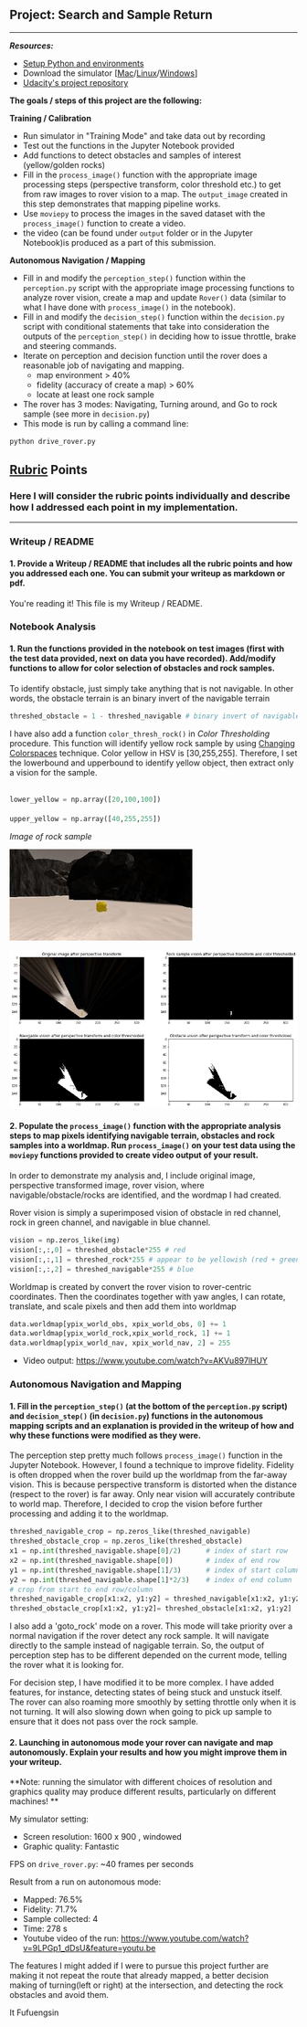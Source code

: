 ## Project: Search and Sample Return

---
***Resources:***
* [Setup Python and environments](https://github.com/ryan-keenan/RoboND-Python-Starterkit/blob/master/doc/configure_via_anaconda.md)
* Download the simulator [[Mac](https://s3-us-west-1.amazonaws.com/udacity-robotics/Rover+Unity+Sims/Mac_Roversim.zip)/[Linux](https://s3-us-west-1.amazonaws.com/udacity-robotics/Rover+Unity+Sims/Linux_Roversim.zip)/[Windows](https://s3-us-west-1.amazonaws.com/udacity-robotics/Rover+Unity+Sims/Windows_Roversim.zip)]
* [Udacity's project repository](https://github.com/udacity/RoboND-Rover-Project)

**The goals / steps of this project are the following:**  

**Training / Calibration**  

* Run simulator in "Training Mode" and take data out by recording
* Test out the functions in the Jupyter Notebook provided
* Add functions to detect obstacles and samples of interest (yellow/golden rocks)
* Fill in the `process_image()` function with the appropriate image processing steps (perspective transform, color threshold etc.) to get from raw images to rover vision to a map.  The `output_image` created in this step demonstrates that mapping pipeline works.
* Use `moviepy` to process the images in the saved dataset with the `process_image()` function to create a video. 
* the video (can be found under `output` folder or in the Jupyter Notebook)is produced as a part of this submission.

**Autonomous Navigation / Mapping**

* Fill in and modify the `perception_step()` function within the `perception.py` script with the appropriate image processing functions to analyze rover vision, create a map and update `Rover()` data (similar to what I have done with `process_image()` in the notebook). 
* Fill in and modify the `decision_step()` function within the `decision.py` script with conditional statements that take into consideration the outputs of the `perception_step()` in deciding how to issue throttle, brake and steering commands. 
* Iterate on perception and decision function until the rover does a reasonable job of navigating and mapping.
  * map environment > 40%
  * fidelity (accuracy of create a map) > 60%
  * locate at least one rock sample
* The rover has 3 modes: Navigating, Turning around, and Go to rock sample (see more in `decision.py`)
* This mode is run by calling a command line:
```sh
python drive_rover.py
```


[//]: # (Image References)

[image1]: ./calibration_images/example_rock1.jpg 
[image2]: ./calibration_images/rock_trans.png

## [Rubric](https://review.udacity.com/#!/rubrics/916/view) Points
### Here I will consider the rubric points individually and describe how I addressed each point in my implementation.  

---
### Writeup / README

#### 1. Provide a Writeup / README that includes all the rubric points and how you addressed each one.  You can submit your writeup as markdown or pdf.  

You're reading it! This file is my Writeup / README.

### Notebook Analysis
#### 1. Run the functions provided in the notebook on test images (first with the test data provided, next on data you have recorded). Add/modify functions to allow for color selection of obstacles and rock samples.

To identify obstacle, just simply take anything that is not navigable. In other words, the obstacle terrain is an binary invert of the navigable terrain

```python
threshed_obstacle = 1 - threshed_navigable # binary invert of navigable vision
```

I have also add a function `color_thresh_rock()` in *Color Thresholding* procedure. This function will identify yellow rock sample by using [Changing Colorspaces](http://docs.opencv.org/trunk/df/d9d/tutorial_py_colorspaces.html) technique. Color yellow in HSV is [30,255,255]. Therefore, I set the lowerbound and upperbound to identify yellow object, then extract only a vision for the sample.
```python

lower_yellow = np.array([20,100,100])

upper_yellow = np.array([40,255,255])
```

*Image of rock sample*

![rock_img][image1]


![rock_trans][image2]

#### 2. Populate the `process_image()` function with the appropriate analysis steps to map pixels identifying navigable terrain, obstacles and rock samples into a worldmap. Run `process_image()` on your test data using the `moviepy` functions provided to create video output of your result.

In order to demonstrate my analysis and, I include original image, perspective transformed image, rover vision, where navigable/obstacle/rocks are identified, and the wordmap I had created. 

Rover vision is simply a superimposed vision of obstacle in red channel, rock in green channel, and navigable in blue channel.
```python
vision = np.zeros_like(img)
vision[:,:,0] = threshed_obstacle*255 # red
vision[:,:,1] = threshed_rock*255 # appear to be yellowish (red + green)
vision[:,:,2] = threshed_navigable*255 # blue
```

Worldmap is created by convert the rover vision to rover-centric coordinates. Then the coordinates together with yaw angles, I can rotate, translate, and scale pixels and then add them into worldmap

```python
data.worldmap[ypix_world_obs, xpix_world_obs, 0] += 1 
data.worldmap[ypix_world_rock,xpix_world_rock, 1] += 1 
data.worldmap[ypix_world_nav, xpix_world_nav, 2] = 255 
```
* Video output: https://www.youtube.com/watch?v=AKVu897lHUY

### Autonomous Navigation and Mapping

#### 1. Fill in the `perception_step()` (at the bottom of the `perception.py` script) and `decision_step()` (in `decision.py`) functions in the autonomous mapping scripts and an explanation is provided in the writeup of how and why these functions were modified as they were.

The perception step pretty much follows `process_image()` function in the Jupyter Notebook. However, I found a technique to improve fidelity. Fidelity is often dropped when the rover build up the worldmap from the far-away vision. This is because perspective transform is distorted when the distance (respect to the rover) is far away. Only near vision will accurately contribute to world map. Therefore, I decided to crop the vision before further processing and adding it to the worldmap.

```python
threshed_navigable_crop = np.zeros_like(threshed_navigable)
threshed_obstacle_crop = np.zeros_like(threshed_obstacle)
x1 = np.int(threshed_navigable.shape[0]/2)      # index of start row  
x2 = np.int(threshed_navigable.shape[0])        # index of end row
y1 = np.int(threshed_navigable.shape[1]/3)      # index of start column
y2 = np.int(threshed_navigable.shape[1]*2/3)    # index of end column
# crop from start to end row/column
threshed_navigable_crop[x1:x2, y1:y2] = threshed_navigable[x1:x2, y1:y2]
threshed_obstacle_crop[x1:x2, y1:y2]= threshed_obstacle[x1:x2, y1:y2]
```

I also add a 'goto_rock' mode on a rover. This mode will take priority over a normal navigation if the rover detect any rock sample. It will navigate directly to the sample instead of nagigable terrain. So, the output of perception step has to be different depended on the current mode, telling the rover what it is looking for.

For decision step, I have modified it to be more complex. I have added features, for instance, detecting states of being stuck and unstuck itself. The rover can also roaming more smoothly by setting throttle only when it is not turning. It will also slowing down when going to pick up sample to ensure that it does not pass over the rock sample.

#### 2. Launching in autonomous mode your rover can navigate and map autonomously. Explain your results and how you might improve them in your writeup. 

**Note: running the simulator with different choices of resolution and graphics quality may produce different results, particularly on different machines! **

My simulator setting:
* Screen resolution: 1600 x 900 , windowed
* Graphic quality: Fantastic

FPS on `drive_rover.py`: ~40 frames per seconds

Result from a run on autonomous mode:
* Mapped: 76.5%
* Fidelity: 71.7%
* Sample collected: 4
* Time: 278 s
* Youtube video of the run: https://www.youtube.com/watch?v=9LPGp1_dDsU&feature=youtu.be

The features I might added if I were to pursue this project further are making it not repeat the route that already mapped, a better decision making of turning(left or right) at the intersection, and detecting the rock obstacles and avoid them.


It Fufuengsin
